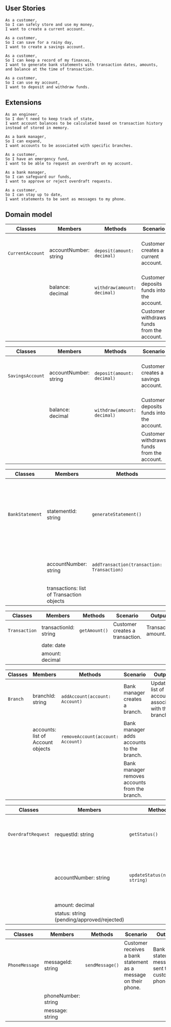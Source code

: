 ## User Stories

```
As a customer,
So I can safely store and use my money,
I want to create a current account.

As a customer,
So I can save for a rainy day,
I want to create a savings account.

As a customer,
So I can keep a record of my finances,
I want to generate bank statements with transaction dates, amounts, and balance at the time of transaction.

As a customer,
So I can use my account,
I want to deposit and withdraw funds.
```

## Extensions

```
As an engineer,
So I don't need to keep track of state,
I want account balances to be calculated based on transaction history instead of stored in memory.

As a bank manager,
So I can expand,
I want accounts to be associated with specific branches.

As a customer,
So I have an emergency fund,
I want to be able to request an overdraft on my account.

As a bank manager,
So I can safeguard our funds,
I want to approve or reject overdraft requests.

As a customer,
So I can stay up to date,
I want statements to be sent as messages to my phone.
```

## Domain model

| Classes          | Members               | Methods                      | Scenario                                    | Outputs                                                    |
|------------------|-----------------------|------------------------------|---------------------------------------------|------------------------------------------------------------|
| `CurrentAccount` | accountNumber: string | `deposit(amount: decimal) `  | Customer creates a current account.         | Updated account balance after each deposit or withdrawal.  |
|                  | balance: decimal      | `withdraw(amount: decimal) ` | Customer deposits funds into the account.   |                                                            |
|                  |                       |                              | Customer withdraws funds from the account.  |                                                            |

| Classes          | Members               | Methods                     | Scenario                                    | Outputs                                                    |
|------------------|-----------------------|-----------------------------|---------------------------------------------|------------------------------------------------------------|
| `SavingsAccount` | accountNumber: string | `deposit(amount: decimal)`  | Customer creates a savings account.         | Updated account balance after each deposit or withdrawal.  |
|                  | balance: decimal      | `withdraw(amount: decimal)` | Customer deposits funds into the account.   |                                                            |
|                  |                       |                             | Customer withdraws funds from the account.  |                                                            |


| Classes         | Members                                    | Methods                                    | Scenario                                      | Outputs                                                                                       |
|-----------------|--------------------------------------------|--------------------------------------------|-----------------------------------------------|-----------------------------------------------------------------------------------------------|
| `BankStatement` | statementId: string                        | `generateStatement()`                      | Customer generates a bank statement.          | Bank statement with transaction dates, amounts, and balance at the time of each transaction.  |
|                 | accountNumber: string                      | `addTransaction(transaction: Transaction)` | Customer adds transactions to the statement.  |                                                                                               |
|                 | transactions: list of Transaction objects  |                                            |                                               |                                                                                               |


| Classes       | Members               | Methods       | Scenario                         | Outputs              |
|---------------|-----------------------|---------------|----------------------------------|----------------------|
| `Transaction` | transactionId: string | `getAmount()` | Customer creates a transaction.  | Transaction amount.  |
|               | date: date            |               |                                  |                      |
|               | amount: decimal       |               |                                  |                      |


| Classes   | Members                            | Methods                            | Scenario                                        | Outputs                                               |
|-----------|------------------------------------|------------------------------------|-------------------------------------------------|-------------------------------------------------------|
| `Branch`  | branchId: string                   | `addAccount(account: Account) `    | Bank manager creates a branch.                  | Updated list of accounts associated with the branch.  |
|           | accounts: list of Account objects  | `removeAccount(account: Account) ` | Bank manager adds accounts to the branch.       |                                                       |
|           |                                    |                                    | Bank manager removes accounts from the branch.  |                                                       |



| Classes             | Members                                     | Methods                            | Scenario                                                 | Outputs                    |
|---------------------|---------------------------------------------|------------------------------------|----------------------------------------------------------|----------------------------|
| `OverdraftRequest ` | requestId: string                           | `getStatus()`                      | Customer requests an overdraft on their account.         | Overdraft request status.  |
|                     | accountNumber: string                       | `updateStatus(newStatus: string) ` | Bank manager approves or rejects the overdraft request.  |                            |
|                     | amount: decimal                             |                                    |                                                          |                            |
|                     | status: string (pending/approved/rejected)  |                                    |                                                          |                            |


| Classes         | Members             | Methods         | Scenario                                                         | Outputs                                               |
|-----------------|---------------------|-----------------|------------------------------------------------------------------|-------------------------------------------------------|
| `PhoneMessage ` | messageId: string   | `sendMessage()` | Customer receives a bank statement as a message on their phone.  | Bank statement message sent to the customer's phone.  |
|                 | phoneNumber: string |                 |                                                                  |                                                       |
|                 | message: string     |                 |                                                                  |                                                       |
